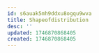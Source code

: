 ```yaml
---
id: s6auak5mh9ddxu8ogqu9wva
title: Shapeofdistribution
desc: ''
updated: 1746870868405
created: 1746870868405
---
```

